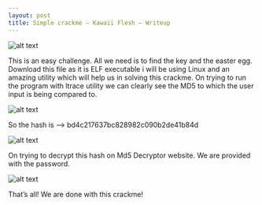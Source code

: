```yaml
---
layout: post
title: Simple crackme — Kawaii Flesh — Writeup
---
```

![alt text](https://raw.githubusercontent.com/w4tch-d0g/w4tch-d0g.github.io/master/images/Kawaii-Flesh-CrackMe/1.png)

This is an easy challenge. All we need is to find the key and the easter egg. Download this file as it is ELF executable i will be using Linux and an amazing utility which will help us in solving this crackme.
On trying to run the program with ltrace utility we can clearly see the MD5 to which the user input is being compared to.

![alt text](https://raw.githubusercontent.com/w4tch-d0g/w4tch-d0g.github.io/master/images/Kawaii-Flesh-CrackMe/2.png)

So the hash is --> bd4c217637bc828982c090b2de41b84d

![alt text](https://raw.githubusercontent.com/w4tch-d0g/w4tch-d0g.github.io/master/images/Kawaii-Flesh-CrackMe/3.png)

On trying to decrypt this hash on Md5 Decryptor website. We are provided with the password.

![alt text](https://raw.githubusercontent.com/w4tch-d0g/w4tch-d0g.github.io/master/images/Kawaii-Flesh-CrackMe/4.png)

That’s all! We are done with this crackme!
